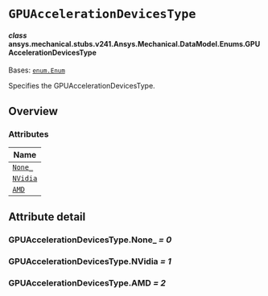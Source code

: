 <!-- vale off -->

<a id="gpuaccelerationdevicestype"></a>

# `GPUAccelerationDevicesType`

<a id="ansys.mechanical.stubs.v241.Ansys.Mechanical.DataModel.Enums.GPUAccelerationDevicesType"></a>

#### *class* ansys.mechanical.stubs.v241.Ansys.Mechanical.DataModel.Enums.GPUAccelerationDevicesType

Bases: [`enum.Enum`](https://docs.python.org/3/library/enum.html#enum.Enum)

Specifies the GPUAccelerationDevicesType.

<!-- !! processed by numpydoc !! -->

<a id="overview"></a>

## Overview

### Attributes

| Name |
| ------------------------------------------------ |
| [`None_`](#GPUAccelerationDevicesType.None_) |
| [`NVidia`](#GPUAccelerationDevicesType.NVidia) |
| [`AMD`](#GPUAccelerationDevicesType.AMD) |

<a id="attribute-detail"></a>

## Attribute detail

<a id="GPUAccelerationDevicesType.None_"></a>

### GPUAccelerationDevicesType.None_ *= 0*

<a id="GPUAccelerationDevicesType.NVidia"></a>

### GPUAccelerationDevicesType.NVidia *= 1*

<a id="GPUAccelerationDevicesType.AMD"></a>

### GPUAccelerationDevicesType.AMD *= 2*

<!-- vale on -->
